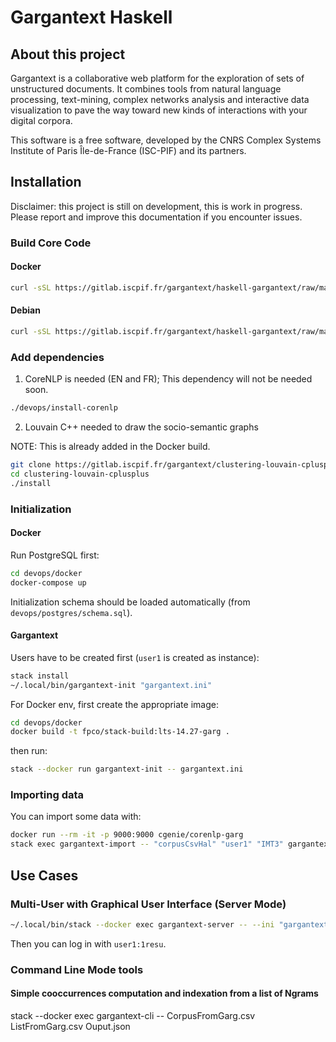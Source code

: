 # Gargantext Haskell

## About this project

Gargantext is a collaborative web platform for the exploration of sets
of unstructured documents. It combines tools from natural language
processing, text-mining, complex networks analysis and interactive data
visualization to pave the way toward new kinds of interactions with your
digital corpora.

This software is a free software, developed by the CNRS Complex Systems
Institute of Paris Île-de-France (ISC-PIF) and its partners.

## Installation

Disclaimer: this project is still on development, this is work in
progress. Please report and improve this documentation if you encounter
issues.

### Build Core Code

#### Docker

``` sh
curl -sSL https://gitlab.iscpif.fr/gargantext/haskell-gargantext/raw/master/devops/docker/docker-install | sh
```

#### Debian

``` sh
curl -sSL https://gitlab.iscpif.fr/gargantext/haskell-gargantext/raw/master/devops/debian/install | sh
```

### Add dependencies

1. CoreNLP is needed (EN and FR); This dependency will not be needed
   soon.

``` sh
./devops/install-corenlp
```

2. Louvain C++ needed to draw the socio-semantic graphs

NOTE: This is already added in the Docker build.

``` sh
git clone https://gitlab.iscpif.fr/gargantext/clustering-louvain-cplusplus.git
cd clustering-louvain-cplusplus
./install
```

### Initialization

#### Docker

Run PostgreSQL first:

``` sh
cd devops/docker
docker-compose up
```

Initialization schema should be loaded automatically (from `devops/postgres/schema.sql`).

#### Gargantext

Users have to be created first (`user1` is created as instance):

``` sh
stack install
~/.local/bin/gargantext-init "gargantext.ini"
```

For Docker env, first create the appropriate image:

``` sh
cd devops/docker
docker build -t fpco/stack-build:lts-14.27-garg .
```

then run:

``` sh
stack --docker run gargantext-init -- gargantext.ini
```

### Importing data

You can import some data with:
``` sh
docker run --rm -it -p 9000:9000 cgenie/corenlp-garg
stack exec gargantext-import -- "corpusCsvHal" "user1" "IMT3" gargantext.ini 10000 ./1000.csv
```

## Use Cases

### Multi-User with Graphical User Interface (Server Mode)

``` sh
~/.local/bin/stack --docker exec gargantext-server -- --ini "gargantext.ini" --run Prod
```

Then you can log in with `user1:1resu`.


### Command Line Mode tools

#### Simple cooccurrences computation and indexation from a list of Ngrams

stack --docker exec gargantext-cli -- CorpusFromGarg.csv ListFromGarg.csv Ouput.json

